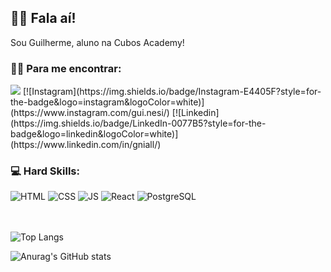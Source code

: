 ## 🤙🏼 Fala aí!

Sou Guilherme, aluno na Cubos Academy!

### 🤟🏼 Para me encontrar:

<img src="https://img.shields.io/badge/Gmail-D14836?style=for-the-badge&logo=gmail&logoColor=white"/>
[![Instagram](https://img.shields.io/badge/Instagram-E4405F?style=for-the-badge&logo=instagram&logoColor=white)](https://www.instagram.com/gui.nesi/)
[![Linkedin](https://img.shields.io/badge/LinkedIn-0077B5?style=for-the-badge&logo=linkedin&logoColor=white)](https://www.linkedin.com/in/gniall/)

### 💻 Hard Skills:

![HTML](https://img.shields.io/badge/HTML5-E34F26?style=for-the-badge&logo=html5&logoColor=white)
![CSS](https://img.shields.io/badge/CSS3-1572B6?style=for-the-badge&logo=css3&logoColor=white)
![JS](https://img.shields.io/badge/JavaScript-323330?style=for-the-badge&logo=javascript&logoColor=F7DF1E)
![React](https://img.shields.io/badge/React_Native-20232A?style=for-the-badge&logo=react&logoColor=61DAFB)
![PostgreSQL](https://img.shields.io/badge/PostgreSQL-316192?style=for-the-badge&logo=postgresql&logoColor=white)
<br/>
<br/>
<br/>

![Top Langs](https://github-readme-stats.vercel.app/api/top-langs/?username=GNiall&theme=dark)
  
![Anurag's GitHub stats](https://github-readme-stats.vercel.app/api?username=GNiall&show_icons=true&theme=dark)
